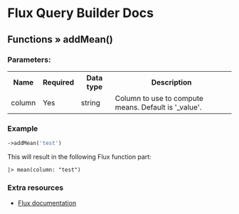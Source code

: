 # Flux Query Builder Docs

## Functions &raquo; addMean()

### Parameters:

<table>
  <tbody>
    <tr>
      <th>Name</th>
      <th>Required</th>
      <th>Data type</th>
      <th>Description</th>
    </tr>
    <tr>
      <td>column</td>
      <td>Yes</td>
      <td>string</td>
      <td>Column to use to compute means. Default is '_value'.</td>
    </tr>
  </tbody>
</table>


### Example

```php
->addMean('test')
```

This will result in the following Flux function part:

```
|> mean(column: "test")
```

### Extra resources

* [Flux documentation](https://docs.influxdata.com/flux/v0.x/stdlib/universe/mean/)
